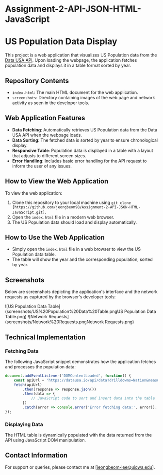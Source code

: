 # Assignment-2-API-JSON-HTML-JavaScript
# US Population Data Display

This project is a web application that visualizes US Population data from the [Data USA API](https://datausa.io/api/data?drilldowns=Nation&measures=Population). Upon loading the webpage, the application fetches population data and displays it in a table format sorted by year.

## Repository Contents

- `index.html`: The main HTML document for the web application.
- `screenshots`: Directory containing images of the web page and network activity as seen in the developer tools.

## Web Application Features

- **Data Fetching**: Automatically retrieves US Population data from the Data USA API when the webpage loads.
- **Data Sorting**: The fetched data is sorted by year to ensure chronological display.
- **Responsive Table**: Population data is displayed in a table with a layout that adjusts to different screen sizes.
- **Error Handling**: Includes basic error handling for the API request to inform the user of any issues.

## How to View the Web Application

To view the web application:

1. Clone this repository to your local machine using `git clone [https://github.com/jeongbeom98/Assignment-2-API-JSON-HTML-JavaScript.git]`.
2. Open the `index.html` file in a modern web browser.
3. The US Population data should load and display automatically.

## How to Use the Web Application

- Simply open the `index.html` file in a web browser to view the US Population data table.
- The table will show the year and the corresponding population, sorted by year.

## Screenshots

Below are screenshots depicting the application's interface and the network requests as captured by the browser's developer tools:

![US Population Data Table](screenshots/US%20Population%20Data%20Table.pngUS Population Data Table.png)
![Network Requests](screenshots/Network%20Requests.pngNetwork Requests.png)

## Technical Implementation

### Fetching Data

The following JavaScript snippet demonstrates how the application fetches and processes the population data:

```javascript
document.addEventListener('DOMContentLoaded', function() {
    const apiUrl = 'https://datausa.io/api/data?drilldowns=Nation&measures=Population';
    fetch(apiUrl)
        .then(response => response.json())
        .then(data => {
            // JavaScript code to sort and insert data into the table
        })
        .catch(error => console.error('Error fetching data:', error));
});
```

### Displaying Data

The HTML table is dynamically populated with the data returned from the API using JavaScript DOM manipulation.

## Contact Information

For support or queries, please contact me at [jeongbeom-lee@uiowa.edu].